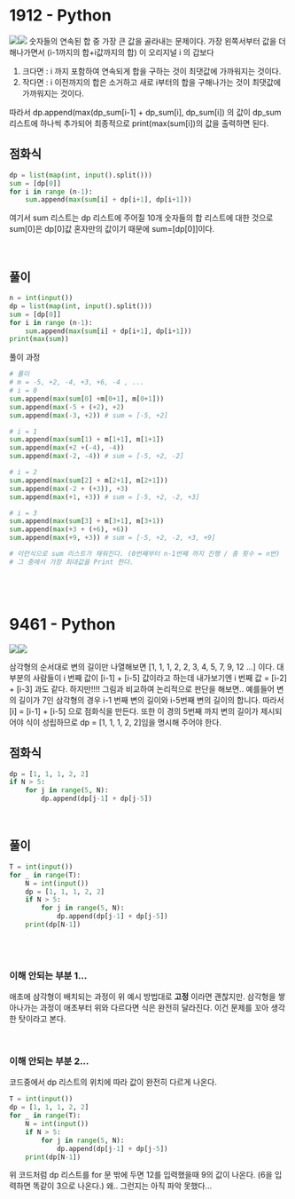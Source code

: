 # 1912 - Python
![](https://images.velog.io/images/c_hyun403/post/f47a1be3-0efc-4c51-86a9-1e06df84257b/%E1%84%89%E1%85%B3%E1%84%8F%E1%85%B3%E1%84%85%E1%85%B5%E1%86%AB%E1%84%89%E1%85%A3%E1%86%BA%202021-01-09%20%E1%84%8B%E1%85%A9%E1%84%92%E1%85%AE%2012.41.51.png)![](https://images.velog.io/images/c_hyun403/post/8401808d-5601-41dc-b32b-8c7ce8eca54e/%E1%84%89%E1%85%B3%E1%84%8F%E1%85%B3%E1%84%85%E1%85%B5%E1%86%AB%E1%84%89%E1%85%A3%E1%86%BA%202021-01-09%20%E1%84%8B%E1%85%A9%E1%84%92%E1%85%AE%2012.42.02.png)
숫자들의 연속된 합 중 가장 큰 값을 골라내는 문제이다.
가장 왼쪽서부터 값을 더해나가면서 (i-1까지의 합+i값까지의 합) 이 오리지널 i 의 갑보다
1. 크다면 : i 까지 포함하여 연속되게 합을 구하는 것이 최댓값에 가까워지는 것이다.
2. 작다면 : i 이전까지의 합은 소거하고 새로 i부터의 합을 구해나가는 것이 최댓값에 가까워지는 것이다.

따라서
dp.append(max(dp_sum[i-1] + dp_sum[i], dp_sum[i])
의 값이 dp_sum 리스트에 하나씩 추가되어 최종적으로
print(max(sum[i])의 값을 출력하면 된다.

## 점화식
```python
dp = list(map(int, input().split()))
sum = [dp[0]]
for i in range (n-1):
    sum.append(max(sum[i] + dp[i+1], dp[i+1]))
```

여기서 sum 리스트는 dp 리스트에 주어질 10개 숫자들의 합 리스트에 대한 것으로 sum[0]은 dp[0]값 혼자만의 값이기 때문에 sum=[dp[0]]이다.

<br>

## 풀이

```python
n = int(input())
dp = list(map(int, input().split()))
sum = [dp[0]]
for i in range (n-1):
    sum.append(max(sum[i] + dp[i+1], dp[i+1]))
print(max(sum))
```

풀이 과정
```python
# 풀이
# m = -5, +2, -4, +3, +6, -4 , ...
# i = 0
sum.append(max(sum[0] +m[0+1], m[0+1]))
sum.append(max(-5 + (+2), +2)
sum.append(max(-3, +2)) # sum = [-5, +2]

# i = 1
sum.append(max(sum[1) + m[1+1], m[1+1])
sum.append(max(+2 +(-4), -4))
sum.append(max(-2, -4)) # sum = [-5, +2, -2]

# i = 2
sum.append(max(sum[2] + m[2+1], m[2+1]))
sum.append(max(-2 + (+3)), +3)
sum.append(max(+1, +3)) # sum = [-5, +2, -2, +3]

# i = 3
sum.append(max(sum[3] + m[3+1], m[3+1))
sum.append(max(+3 + (+6), +6))
sum.append(max(+9, +3)) # sum = [-5, +2, -2, +3, +9]

# 이런식으로 sum 리스트가 채워진다. (0번째부터 n-1번째 까지 진행 / 총 횟수 = n번)
# 그 중에서 가장 최대값을 Print 한다.
```


<br>
<br>

# 9461 - Python
![](https://images.velog.io/images/c_hyun403/post/da7b4884-8bbc-4bdc-bfb6-655f5e1ba0e3/%E1%84%89%E1%85%B3%E1%84%8F%E1%85%B3%E1%84%85%E1%85%B5%E1%86%AB%E1%84%89%E1%85%A3%E1%86%BA%202021-01-09%20%E1%84%8B%E1%85%A9%E1%84%92%E1%85%AE%2012.48.44.png)![](https://images.velog.io/images/c_hyun403/post/9055c882-e610-4e38-adf6-bf9a01fbbee1/%E1%84%89%E1%85%B3%E1%84%8F%E1%85%B3%E1%84%85%E1%85%B5%E1%86%AB%E1%84%89%E1%85%A3%E1%86%BA%202021-01-09%20%E1%84%8B%E1%85%A9%E1%84%92%E1%85%AE%2012.48.51.png)

삼각형의 순서대로 변의 길이만 나열해보면
[1, 1, 1, 2, 2, 3, 4, 5, 7, 9, 12 ...]
이다. 대부분의 사람들이 i 번째 값이 [i-1] + [i-5] 값이라고 하는데 내가보기엔 i 번째 값 = [i-2] + [i-3] 과도 같다. 하지만!!!! 그림과 비교하여 논리적으로 판단을 해보면..
예를들어 변의 길이가 7인 삼각형의 경우 i-1 번째 변의 길이와 i-5번째 변의 길이의 합니다.
따라서 [i] = [i-1] + [i-5] 으로 점화식을 만든다.
또한 이 경의 5번째 까지 변의 길이가 제시되어야 식이 성립하므로 dp = [1, 1, 1, 2, 2]임을 명시해 주어야 한다.

## 점화식
```python
dp = [1, 1, 1, 2, 2]
if N > 5:
    for j in range(5, N):
        dp.append(dp[j-1] + dp[j-5])
````

<br>

## 풀이
```python
T = int(input())
for _ in range(T):
    N = int(input())
    dp = [1, 1, 1, 2, 2]
    if N > 5:
        for j in range(5, N):
            dp.append(dp[j-1] + dp[j-5])
    print(dp[N-1])
```

<br>
<br>

### 이해 안되는 부분 1...
애초에 삼각형이 배치되는 과정이 위 예시 방법대로 **고정** 이라면 괜찮지만. 삼각형을 쌓아나가는 과정이 애초부터 위와 다르다면 식은 완전히 달라진다.
이건 문제를 꼬아 생각한 탓이라고 본다.

<br>

### 이해 안되는 부분 2...
코드중에서
dp 리스트의 위치에 따라 값이 완전히 다르게 나온다.
```python
T = int(input())
dp = [1, 1, 1, 2, 2]
for _ in range(T):
    N = int(input())
    if N > 5:
        for j in range(5, N):
            dp.append(dp[j-1] + dp[j-5])
    print(dp[N-1])
````
위 코드처럼 dp 리스트를 for 문 밖에 두면 12를 입력했을때 9의 값이 나온다. (6을 입력하면 똑같이 3으로 나온다.)
왜.. 그런지는 아직 파악 못했다...